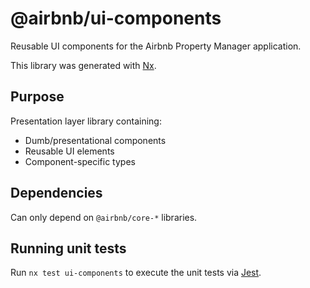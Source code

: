 # @airbnb/ui-components

Reusable UI components for the Airbnb Property Manager application.

This library was generated with [Nx](https://nx.dev).

## Purpose

Presentation layer library containing:
- Dumb/presentational components
- Reusable UI elements
- Component-specific types

## Dependencies

Can only depend on `@airbnb/core-*` libraries.

## Running unit tests

Run `nx test ui-components` to execute the unit tests via [Jest](https://jestjs.io).

